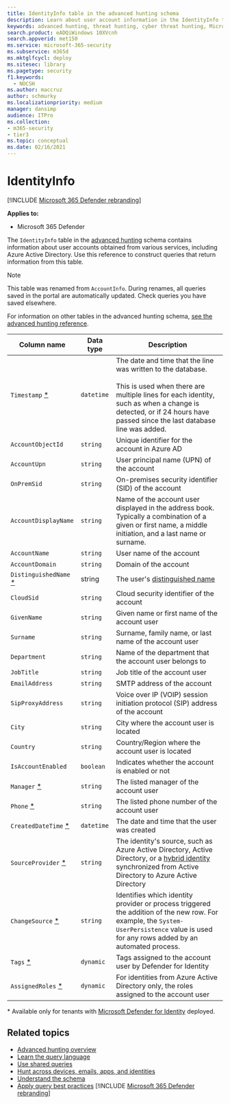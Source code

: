```yaml
---
title: IdentityInfo table in the advanced hunting schema
description: Learn about user account information in the IdentityInfo table of the advanced hunting schema
keywords: advanced hunting, threat hunting, cyber threat hunting, Microsoft 365 Defender, microsoft 365, m365, search, query, telemetry, schema reference, kusto, table, column, data type, description, AccountInfo, IdentityInfo, account
search.product: eADQiWindows 10XVcnh
search.appverid: met150
ms.service: microsoft-365-security
ms.subservice: m365d
ms.mktglfcycl: deploy
ms.sitesec: library
ms.pagetype: security
f1.keywords: 
  - NOCSH
ms.author: maccruz
author: schmurky
ms.localizationpriority: medium
manager: dansimp
audience: ITPro
ms.collection: 
- m365-security
- tier3
ms.topic: conceptual
ms.date: 02/16/2021
---
```


# IdentityInfo

[!INCLUDE [Microsoft 365 Defender rebranding](../includes/microsoft-defender.md)]


**Applies to:**
- Microsoft 365 Defender

The `IdentityInfo` table in the [advanced hunting](advanced-hunting-overview.md) schema contains information about user accounts obtained from various services, including Azure Active Directory. Use this reference to construct queries that return information from this table.

> [!NOTE]
> This table was renamed from `AccountInfo`. During renames, all queries saved in the portal are automatically updated. Check queries you have saved elsewhere.

For information on other tables in the advanced hunting schema, [see the advanced hunting reference](advanced-hunting-schema-tables.md).

| Column name | Data type | Description |
|-------------|-----------|-------------|
| `Timestamp` [*](#mdi-only) | `datetime` | The date and time that the line was written to the database. <br><br>This is used when there are multiple lines for each identity, such as when a change is detected, or if 24 hours have passed since the last database line was added. |
| `AccountObjectId` | `string` | Unique identifier for the account in Azure AD |
| `AccountUpn` | `string` | User principal name (UPN) of the account |
| `OnPremSid` | `string` | On-premises security identifier (SID) of the account |
| `AccountDisplayName` | `string` | Name of the account user displayed in the address book. Typically a combination of a given or first name, a middle initiation, and a last name or surname. |
| `AccountName` | `string` | User name of the account |
| `AccountDomain` | `string` | Domain of the account |
| `DistinguishedName` [*](#mdi-only) | string | The user's [distinguished name](/windows/desktop/ldap/distinguished-names) |
| `CloudSid` | `string` | Cloud security identifier of the account |
| `GivenName` | `string` | Given name or first name of the account user |
| `Surname` | `string` | Surname, family name, or last name of the account user |
| `Department` | `string` | Name of the department that the account user belongs to |
| `JobTitle` | `string` | Job title of the account user |
| `EmailAddress` | `string` | SMTP address of the account |
| `SipProxyAddress` | `string` | Voice over IP (VOIP) session initiation protocol (SIP) address of the account |
| `City` | `string` | City where the account user is located |
| `Country` | `string` | Country/Region where the account user is located |
| `IsAccountEnabled` | `boolean` | Indicates whether the account is enabled or not |
| `Manager` [*](#mdi-only)  | `string` | The listed manager of the account user |
| `Phone` [*](#mdi-only)  | `string` | The listed phone number of the account user|
| `CreatedDateTime` [*](#mdi-only)  | `datetime` | The date and time that the user was created|
| `SourceProvider` [*](#mdi-only)  | `string` |The identity's source, such as Azure Active Directory, Active Directory, or a [hybrid identity](/azure/active-directory/hybrid/what-is-provisioning) synchronized from Active Directory to Azure Active Directory |
| `ChangeSource` [*](#mdi-only)  | `string` |Identifies which identity provider or process triggered the addition of the new row. For example, the `System-UserPersistence` value is used for any rows added by an automated process.|
| `Tags` [*](#mdi-only)  | `dynamic` | Tags assigned to the account user by Defender for Identity |
| `AssignedRoles` [*](#mdi-only) | `dynamic` | For identities from Azure Active Directory only, the roles assigned to the account user|

<a name="mdi-only"></a>* Available only for tenants with [Microsoft Defender for Identity](microsoft-365-security-center-mdi.md) deployed.

## Related topics

- [Advanced hunting overview](advanced-hunting-overview.md)
- [Learn the query language](advanced-hunting-query-language.md)
- [Use shared queries](advanced-hunting-shared-queries.md)
- [Hunt across devices, emails, apps, and identities](advanced-hunting-query-emails-devices.md)
- [Understand the schema](advanced-hunting-schema-tables.md)
- [Apply query best practices](advanced-hunting-best-practices.md)
[!INCLUDE [Microsoft 365 Defender rebranding](../../includes/defender-m3d-techcommunity.md)]
